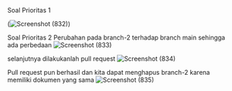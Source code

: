 Soal Prioritas 1

(![Screenshot (832)](https://user-images.githubusercontent.com/93631261/220524592-39bc11a8-f2dd-47a5-b5c4-ef75895f4941.png))


Soal Prioritas 2
Perubahan pada branch-2 terhadap branch main sehingga ada perbedaan
![Screenshot (833)](https://user-images.githubusercontent.com/93631261/220536706-e63828b8-f468-4cea-b956-713a78ff9704.png)

selanjutnya dilakukanlah pull request
![Screenshot (834)](https://user-images.githubusercontent.com/93631261/220536727-fb1211c8-0a8d-4609-9071-90d18e20f78a.png)

Pull request pun berhasil dan kita dapat menghapus branch-2 karena memiliki dokumen yang sama
![Screenshot (835)](https://user-images.githubusercontent.com/93631261/220536735-0d5f15fc-812b-456b-947f-3b61fdab9c1f.png)
